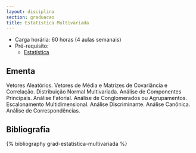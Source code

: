```yaml
---
layout: disciplina
section: graduacao
title: Estatística Multivariada
---
```


- Carga horária: 60 horas (4 aulas semanais)
- Pré-requisito:
    - [Estatística](estatistica.html)

## Ementa 

Vetores Aleatórios. Vetores de Média e Matrizes de Covariância e
Correlação. Distribuição Normal Multivariada. Análise de Componentes
Principais. Análise Fatorial. Análise de Conglomerados ou
Agrupamentos. Escalonamento Multidimensional. Análise
Discriminante. Análise Canônica. Análise de Correspondências.

## Bibliografia

{% bibliography grad-estatistica-multivariada %}
